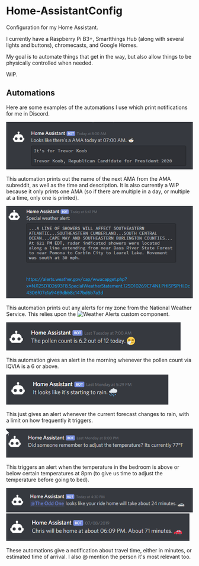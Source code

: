 # Home-AssistantConfig
Configuration for my Home Assistant.

I currently have a Raspberry Pi B3+, Smartthings Hub (along with several lights and buttons), chromecasts, and Google Homes.

My goal is to automate things that get in the way, but also allow things to be physically controlled when needed.

WIP.


## Automations
Here are some examples of the automations I use which print notifications for me in Discord.

![AMA Alerts](ReadmeImages/amaalert.png?raw=true)

This automation prints out the name of the next AMA from the AMA subreddit, as well as the time and description. It is also currently a WIP because it only prints one AMA (so if there are multiple in a day, or multiple at a time, only one is printed).

![NWS Alerts](ReadmeImages/NWSalert.png?raw=true)

This automation prints out any alerts for my zone from the National Weather Service. This relies upon the ![Weather Alerts](https://github.com/custom-components/weatheralerts) custom component.

![Pollen Alert](ReadmeImages/pollenalert.png?raw=true)

This automation gives an alert in the morning whenever the pollen count via IQVIA is a 6 or above.

![Rain Alert](ReadmeImages/rainalert.png?raw=true)

This just gives an alert whenever the current forecast changes to rain, with a limit on how frequently it triggers.

![Temp Alert](ReadmeImages/tempalert.png?raw=true)

This triggers an alert when the temperature in the bedroom is above or below certain temperatures at 8pm (to give us time to adjust the temperature before going to bed).

![Travel Time](ReadmeImages/traveltimealert.png?raw=true)
![Chris Time](ReadmeImages/christimealert.png?raw=true)

These automations give a notification about travel time, either in minutes, or estimated time of arrival. I also @ mention the person it's most relevant too.

